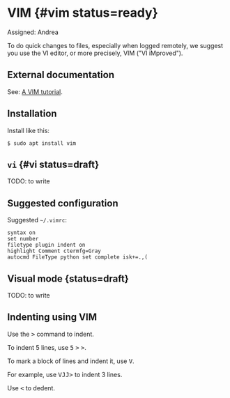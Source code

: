 
# VIM {#vim status=ready}

Assigned: Andrea


To do quick changes to files, especially when logged remotely,
we suggest you use the VI editor, or more precisely, VIM ("VI iMproved").

## External documentation

See: [A VIM tutorial](http://www.openvim.com/).

## Installation

Install like this:

    $ sudo apt install vim


## `vi` {#vi status=draft}

TODO: to write

## Suggested configuration

Suggested `~/.vimrc`:

    syntax on
    set number
    filetype plugin indent on
    highlight Comment ctermfg=Gray
    autocmd FileType python set complete isk+=.,(


<!-- autocmd FileType python set complete+=k~/.vim/syntax/python.vim isk+=.,( -->

## Visual mode {status=draft}

TODO: to write

## Indenting using VIM

Use the <kbd>&gt;</kbd> command to indent.

To indent 5 lines,  use
 <kbd>5</kbd>
 <kbd>&gt;</kbd>
 <kbd>&gt;</kbd>.

To mark a block of lines and indent it, use <kbd>V</kbd>.

For example, use <kbd>V</kbd><kbd>J</kbd><kbd>J</kbd><kbd>&gt;</kbd> to indent 3 lines.

Use <kbd>&lt;</kbd> to dedent.
